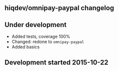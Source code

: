 hiqdev/omnipay-paypal changelog
-------------------------------

## Under development

- Added tests, coverage 100%
- Changed: redone to `omnipay-paypal`
- Added basics

## Development started 2015-10-22


